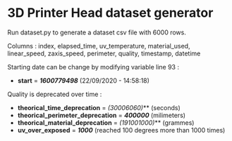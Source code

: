 # 3D Printer Head dataset generator

Run dataset.py to generate a dataset csv file with 6000 rows.

Columns : index, elapsed_time, uv_temperature, material_used, linear_speed, zaxis_speed, perimeter, quality, timestamp, datetime

Starting date can be change by modifying variable line 93 :

- **start** = ***1600779498*** (22/09/2020 - 14:58:18)

Quality is deprecated over time :

- **theorical_time_deprecation** = ***(3000*60*60)*** (seconds)
- **theorical_perimeter_deprecation** = ***400000*** (milimeters)
- **theorical_material_deprecation** = ***(19*100*1000)*** (grammes)
- **uv_over_exposed** = ***1000*** (reached 100 degrees more than 1000 times)
